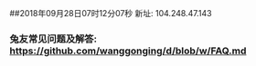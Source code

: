 ##2018年09月28日07时12分07秒 新址: 104.248.47.143
### 兔友常见问题及解答: https://github.com/wanggonging/d/blob/w/FAQ.md
